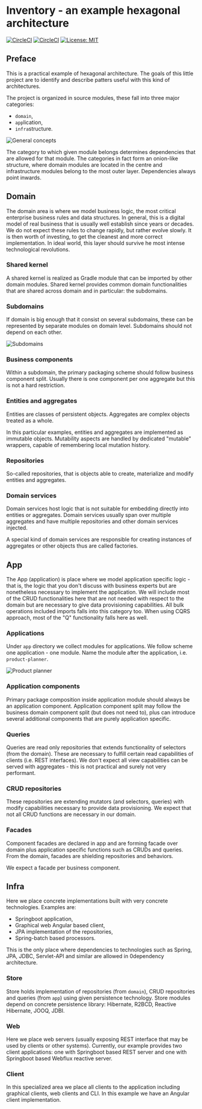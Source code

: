 # Inventory - an example hexagonal architecture

[![CircleCI](https://circleci.com/gh/maciejmalecki/inventory.svg?style=shield)](https://circleci.com/gh/maciejmalecki/inventory)
[![CircleCI](https://circleci.com/gh/maciejmalecki/inventory/tree/develop.svg?style=shield)](https://circleci.com/gh/maciejmalecki/inventory/tree/develop)
[![License: MIT](https://img.shields.io/badge/License-MIT-yellow.svg)](https://opensource.org/licenses/MIT)

## Preface
This is a practical example of hexagonal architecture. The goals of this little project are to identify and describe patters useful with this kind of architectures.

The project is organized in source modules, these fall into three major categories:
* `domain`,
* `app`lication,
* `infra`structure.

![General concepts](https://www.plantuml.com/plantuml/proxy?cache=no&src=https://raw.github.com/maciejmalecki/inventory/develop/doc/dia/general.puml)

The category to which given module belongs determines dependencies that are allowed for that module. The categories in fact form an onion-like structure, where domain modules are located in the centre and infrastructure modules belong to the most outer layer. Dependencies always point inwards.

## Domain
The domain area is where we model business logic, the most critical enterprise business rules and data structures. In general, this is a digital model of real business that is usually well establish since years or decades. We do not expect these rules to change rapidly, but rather evolve slowly. It is then worth of investing, to get the cleanest and more correct implementation. In ideal world, this layer should survive he most intense technological revolutions.

### Shared kernel
A shared kernel is realized as Gradle module that can be imported by other domain modules. Shared kernel provides common domain functionalities that are shared across domain and in particular: the subdomains.

### Subdomains
If domain is big enough that it consist on several subdomains, these can be represented by separate modules on domain level. Subdomains should not depend on each other.

![Subdomains](https://www.plantuml.com/plantuml/proxy?cache=no&src=https://raw.github.com/maciejmalecki/inventory/develop/doc/dia/domain.puml)

### Business components
Within a subdomain, the primary packaging scheme should follow business component split. Usually there is one component per one aggregate but this is not a hard restriction.

### Entities and aggregates
Entities are classes of persistent objects. Aggregates are complex objects treated as a whole. 

In this particular examples, entities and aggregates are implemented as immutable objects. Mutability aspects are handled by dedicated "mutable" wrappers, capable of remembering local mutation history.

### Repositories
So-called repositories, that is objects able to create, materialize and modify entities and aggregates.

### Domain services
Domain services host logic that is not suitable for embedding directly into entities or aggregates. Domain services usually span over multiple aggregates and have multiple repositories and other domain services injected.

A special kind of domain services are responsible for creating instances of aggregates or other objects thus are called factories.

## App
The App (application) is place where we model application specific logic - that is, the logic that you don't discuss with business experts but are nonetheless necessary to implement the application. We will include most of the CRUD functionalities here that are not needed with respect to the domain but are necessary to give data provisioning capabilities. All bulk operations included imports falls into this category too. When using CQRS approach, most of the "Q" functionality falls here as well.

### Applications
Under `app` directory we collect modules for applications. We follow scheme one application - one module. Name the module after the application, i.e. `product-planner`.

![Product planner](https://www.plantuml.com/plantuml/proxy?cache=no&src=https://raw.github.com/maciejmalecki/inventory/develop/doc/dia/product-planner.puml)

### Application components
Primary package composition inside application module should always be an application component. Application component split may follow the business domain component split (but does not need to), plus can introduce several additional components that are purely application specific.

### Queries
Queries are read only repositories that extends functionality of selectors (from the domain). These are necessary to fulfill certain read capabilities of clients (i.e. REST interfaces). We don't expect all view capabilities can be served with aggregates - this is not practical and surely not very performant.

### CRUD repositories
These repositories are extending mutators (and selectors, queries) with modify capabilities necessary to provide data provisioning. We expect that not all CRUD functions are necessary in our domain.

### Facades
Component facades are declared in app and are forming facade over domain plus application specific functions such as CRUDs and queries. From the domain, facades are shielding repositories and behaviors.

We expect a facade per business component.

## Infra
Here we place concrete implementations built with very concrete technologies. Examples are:
* Springboot application,
* Graphical web Angular based client,
* JPA implementation of the repositories,
* Spring-batch based processors.

This is the only place where dependencies to technologies such as Spring, JPA, JDBC, Servlet-API and similar are allowed in 0dependency architecture.

### Store
Store holds implementation of repositories (from `domain`), CRUD repositories and queries (from `app`) using given persistence technology. Store modules depend on concrete persistence library: Hibernate, R2BCD, Reactive Hibernate, JOOQ, JDBI.

### Web
Here we place web servers (usually exposing REST interface that may be used by clients or other systems). Currently, our example provides two client applications: one with Springboot based REST server and one with Springboot based Webflux reactive server.

### Client
In this specialized area we place all clients to the application including graphical clients, web clients and CLI. In this example we have an Angular client implementation.
